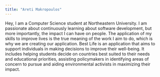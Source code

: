 ```yaml
---
title: "Areti Makropoulos"
---
```


Hey, I am a Computer Science student at Northeastern University. I am passionate about continuously learning about software development, but more importantly, the impact I can have on people. The application of my skills to improve lives is the true meaning of the work I aim to do, which is why we are creating our application. Best Life is an application that aims to support individuals in making decisions to improve their well-being. It includes helping students decide on countries best suited to their needs and educational priorities, assisting policymakers in identifying areas of concern to pursue and aiding environmental activists in maximizing their impact.
